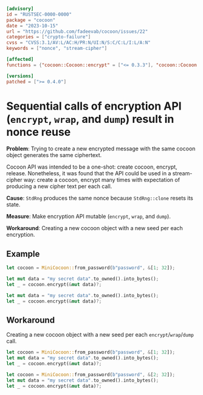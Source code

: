 ```toml
[advisory]
id = "RUSTSEC-0000-0000"
package = "cocoon"
date = "2023-10-15"
url = "https://github.com/fadeevab/cocoon/issues/22"
categories = ["crypto-failure"]
cvss = "CVSS:3.1/AV:L/AC:H/PR:N/UI:N/S:C/C:L/I:L/A:N"
keywords = ["nonce", "stream-cipher"]

[affected]
functions = {"cocoon::Cocoon::encrypt" = ["<= 0.3.3"], "cocoon::Cocoon::dump" = ["<= 0.3.3"], "cocoon::Cocoon::wrap" = ["<= 0.3.3"], "cocoon::MiniCocoon::encrypt" = ["<= 0.3.3"], "cocoon::MiniCocoon::dump" = ["<= 0.3.3"], "cocoon::MiniCocoon::wrap" = ["<= 0.3.3"]}

[versions]
patched = [">= 0.4.0"]
```

# Sequential calls of encryption API (`encrypt`, `wrap`, and `dump`) result in nonce reuse

**Problem**: Trying to create a new encrypted message with the same cocoon object generates the same ciphertext.

Cocoon API was intended to be a one-shot: create cocoon, encrypt, release.
Nonetheless, it was found that the API could be used
in a stream-cipher way: create a cocoon, encrypt many times with
expectation of producing a new cipher text per each call.

**Cause**: `StdRng` produces the same nonce because `StdRng::clone` resets its state.

**Measure**: Make encryption API mutable (`encrypt`, `wrap`, and `dump`).

**Workaround**: Creating a new cocoon object with a new seed per each encryption.

## Example

```rust
let cocoon = MiniCocoon::from_password(b"password", &[1; 32]);

let mut data = "my secret data".to_owned().into_bytes();
let _ = cocoon.encrypt(&mut data)?;

let mut data = "my secret data".to_owned().into_bytes();
let _ = cocoon.encrypt(&mut data)?;
```

## Workaround

Creating a new cocoon object with a new seed per each `encrypt`/`wrap`/`dump` call.

```rust
let cocoon = MiniCocoon::from_password(b"password", &[1; 32]);
let mut data = "my secret data".to_owned().into_bytes();
let _ = cocoon.encrypt(&mut data)?;

let cocoon = MiniCocoon::from_password(b"password", &[2; 32]);
let mut data = "my secret data".to_owned().into_bytes();
let _ = cocoon.encrypt(&mut data)?;
```
